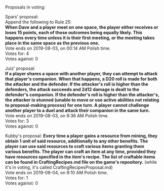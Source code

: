 Proposals in voting:  

Spars' proposal:  
Append the following to Rule 25:  
**When Dave and a player meet on one space, the player either receives or loses 15 points, each of those outcomes being equally likely. This happens every time unless it is their first meeting, or the meeting takes place in the same space as the previous one.**  
Vote ends on 2019-08-03, on 00:14 AM Polish time.  
Votes for: 4  
Votes against: 0  

Juiz' proposal:  
**If a player shares a space with another player, they can attempt to attack that player's companion. When that happens, a D20 roll is made for both the attacker and the defender. If the attacker's roll is higher than the defenders, the attack succeeds and 2d12 damage is dealt to the defender's companion. If the defender's roll is higher than the attacker's, the attacker is stunned (unable to move or use active abilities not relating to proposal-making process) for one turn. A player cannot challenge another player to a duel and attack their companion in the same turn.**  
Vote ends on 2019-08-03, on 9:36 AM Polish time.  
Votes for: 3  
Votes against: 0  

Kubby's proposal:
**Every time a player gains a resource from mining, they obtain 1 unit of said resource, additionally to any other benefits. The player can use said resources to craft various items granting them various benefits. The player can craft an item at any time, provided they have resources specified in the item's recipe. The list of craftable items can be found in CraftingRecipes.md file on the game's repository.** (while it's in voting, it's called CraftingRecipesProposal.md)  
Vote ends on 2019-08-04, on 9:10 AM Polish time.  
Votes for: 1  
Votes against: 0  
